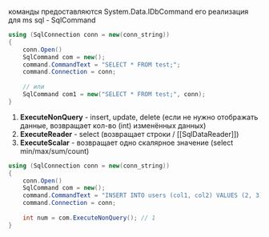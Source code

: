 команды предоставляются System.Data.IDbCommand
его реализация для ms sql - SqlCommand

```c#
using (SqlConnection conn = new(conn_string))
{
	conn.Open()
	SqlCommand com = new();
	command.CommandText = "SELECT * FROM test;";
	command.Connection = conn;
	
	// или
	SqlCommand com1 = new("SELECT * FROM test;", conn);
}
```

1. **ExecuteNonQuery** - insert, update, delete (если не нужно отображать данные, возвращает кол-во (int) изменённых данных)
2. **ExecuteReader** - select (возвращает строки / [[SqlDataReader]]) 
3. **ExecuteScalar** - возвращает одно скалярное значение (select min/max/sum/count)

```c#
using (SqlConnection conn = new(conn_string))
{
	conn.Open()
	SqlCommand com = new();
	command.CommandText = "INSERT INTO users (col1, col2) VALUES (2, 3);";
	command.Connection = conn;
	
	int num = com.ExecuteNonQuery(); // 1
}
```